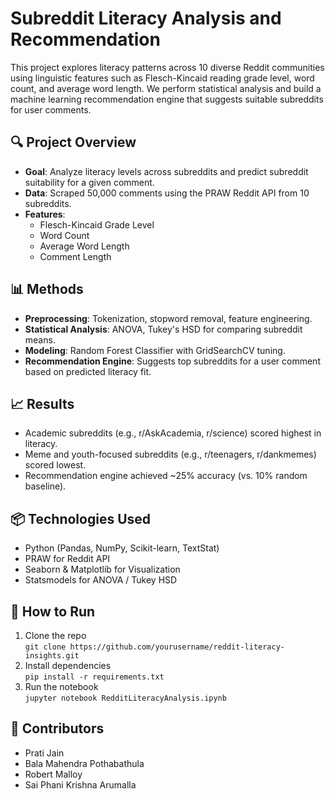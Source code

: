 # Subreddit Literacy Analysis and Recommendation

This project explores literacy patterns across 10 diverse Reddit communities using linguistic features such as Flesch-Kincaid reading grade level, word count, and average word length. We perform statistical analysis and build a machine learning recommendation engine that suggests suitable subreddits for user comments.

## 🔍 Project Overview

- **Goal**: Analyze literacy levels across subreddits and predict subreddit suitability for a given comment.
- **Data**: Scraped 50,000 comments using the PRAW Reddit API from 10 subreddits.
- **Features**:
  - Flesch-Kincaid Grade Level
  - Word Count
  - Average Word Length
  - Comment Length

## 📊 Methods

- **Preprocessing**: Tokenization, stopword removal, feature engineering.
- **Statistical Analysis**: ANOVA, Tukey's HSD for comparing subreddit means.
- **Modeling**: Random Forest Classifier with GridSearchCV tuning.
- **Recommendation Engine**: Suggests top subreddits for a user comment based on predicted literacy fit.

## 📈 Results

- Academic subreddits (e.g., r/AskAcademia, r/science) scored highest in literacy.
- Meme and youth-focused subreddits (e.g., r/teenagers, r/dankmemes) scored lowest.
- Recommendation engine achieved ~25% accuracy (vs. 10% random baseline).

## 📦 Technologies Used

- Python (Pandas, NumPy, Scikit-learn, TextStat)
- PRAW for Reddit API
- Seaborn & Matplotlib for Visualization
- Statsmodels for ANOVA / Tukey HSD

## 🚀 How to Run

1. Clone the repo  
   `git clone https://github.com/yourusername/reddit-literacy-insights.git`
2. Install dependencies  
   `pip install -r requirements.txt`
3. Run the notebook  
   `jupyter notebook RedditLiteracyAnalysis.ipynb`

## 🤝 Contributors

- Prati Jain 
- Bala Mahendra Pothabathula 
- Robert Malloy   
- Sai Phani Krishna Arumalla 


